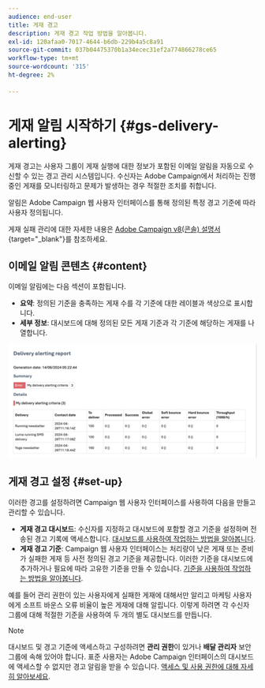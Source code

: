 ```yaml
---
audience: end-user
title: 게재 경고
description: 게재 경고 작업 방법을 알아봅니다.
exl-id: 120afaa0-7017-4644-b6db-229b4a5c8a91
source-git-commit: 037b04475370b1a34ecec31ef2a774866278ce65
workflow-type: tm+mt
source-wordcount: '315'
ht-degree: 2%

---
```


# 게재 알림 시작하기 {#gs-delivery-alerting}

게재 경고는 사용자 그룹이 게재 실행에 대한 정보가 포함된 이메일 알림을 자동으로 수신할 수 있는 경고 관리 시스템입니다. 수신자는 Adobe Campaign에서 처리하는 진행 중인 게재를 모니터링하고 문제가 발생하는 경우 적절한 조치를 취합니다.

알림은 Adobe Campaign 웹 사용자 인터페이스를 통해 정의된 특정 경고 기준에 따라 사용자 정의됩니다.

게재 실패 관리에 대한 자세한 내용은 [Adobe Campaign v8(콘솔) 설명서](https://experienceleague.adobe.com/en/docs/campaign/campaign-v8/send/failures/delivery-failures#send){target="_blank"}를 참조하세요.

## 이메일 알림 콘텐츠 {#content}

이메일 알림에는 다음 섹션이 포함됩니다.

* **요약**: 정의된 기준을 충족하는 게재 수를 각 기준에 대한 레이블과 색상으로 표시합니다.
* **세부 정보**: 대시보드에 대해 정의된 모든 게재 기준과 각 기준에 해당하는 게재를 나열합니다.

![설명: 이 스크린샷은 요약 및 세부 정보 섹션을 포함하여 전자 메일 알림 레이아웃을 보여 줍니다.](assets/alerting-email.png)

## 게재 경고 설정 {#set-up}

이러한 경고를 설정하려면 Campaign 웹 사용자 인터페이스를 사용하여 다음을 만들고 관리할 수 있습니다.

* **게재 경고 대시보드**: 수신자를 지정하고 대시보드에 포함할 경고 기준을 설정하며 전송된 경고 기록에 액세스합니다. [대시보드를 사용하여 작업하는 방법을 알아봅니다](../msg/delivery-alerting-dashboards.md).
* **게재 경고 기준**: Campaign 웹 사용자 인터페이스는 처리량이 낮은 게재 또는 준비가 실패한 게재 등 사전 정의된 경고 기준을 제공합니다. 이러한 기준을 대시보드에 추가하거나 필요에 따라 고유한 기준을 만들 수 있습니다. [기준을 사용하여 작업하는 방법을 알아봅니다](../msg/delivery-alerting-criteria.md).

예를 들어 관리 권한이 있는 사용자에게 실패한 게재에 대해서만 알리고 마케팅 사용자에게 소프트 바운스 오류 비율이 높은 게재에 대해 알립니다. 이렇게 하려면 각 수신자 그룹에 대해 적절한 기준을 사용하여 두 개의 별도 대시보드를 만듭니다.

>[!NOTE]
>
>대시보드 및 경고 기준에 액세스하고 구성하려면 **관리 권한**&#x200B;이 있거나 **배달 관리자** 보안 그룹에 속해 있어야 합니다. 표준 사용자는 Adobe Campaign 인터페이스의 대시보드에 액세스할 수 없지만 경고 알림을 받을 수 있습니다. [액세스 및 사용 권한에 대해 자세히 알아보세요](../get-started/permissions.md).